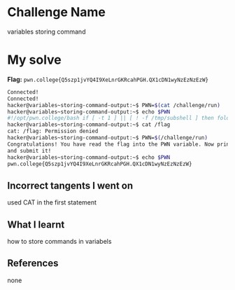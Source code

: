 # Challenge Name
variables storing command


# My solve
**Flag:** `pwn.college{Q5szp1jvYQ4I9XeLnrGKRcahPGH.QX1cDN1wyNzEzNzEzW}`

```bash
Connected!
Connected!
hacker@variables~storing-command-output:~$ PWN=$(cat /challenge/run)
hacker@variables~storing-command-output:~$ echo $PWN
#!/opt/pwn.college/bash if [ -t 1 ] || [ ! -f /tmp/subshell ] then fold -s >&2 <<< "You are not running me via Command Substitution! Please make sure to run me with command substitution." exit 1 elif [ ! -f /tmp/dstvar ] then fold -s >&2 <<< 'You do not appear to be reading into a variable... Make sure to read me into a variable, e.g.:' echo ' VAR_NAME=$(/challenge/run)' >&2 exit 2 fi [ -f /tmp/dstvar ] && read DSTVAR < /tmp/dstvar if [ "$DSTVAR" != "PWN" ] then fold -s >&2 <<< "You are reading into the $DSTVAR variable, but you should read into the PWN variable. I am redacting the flag!" echo "pwn.college{REDACTED}" exit 3 fi fold -s >&2 <<< "Congratulations! You have read the flag into the PWN variable. Now print it out and submit it!" cat /flag
hacker@variables~storing-command-output:~$ cat /flag
cat: /flag: Permission denied
hacker@variables~storing-command-output:~$ PWN=$(/challenge/run)
Congratulations! You have read the flag into the PWN variable. Now print it out
and submit it!
hacker@variables~storing-command-output:~$ echo $PWN
pwn.college{Q5szp1jvYQ4I9XeLnrGKRcahPGH.QX1cDN1wyNzEzNzEzW}
```

## Incorrect tangents I went on
used CAT in the first statement

## What I learnt
how to store commands in variabels

## References 
none
